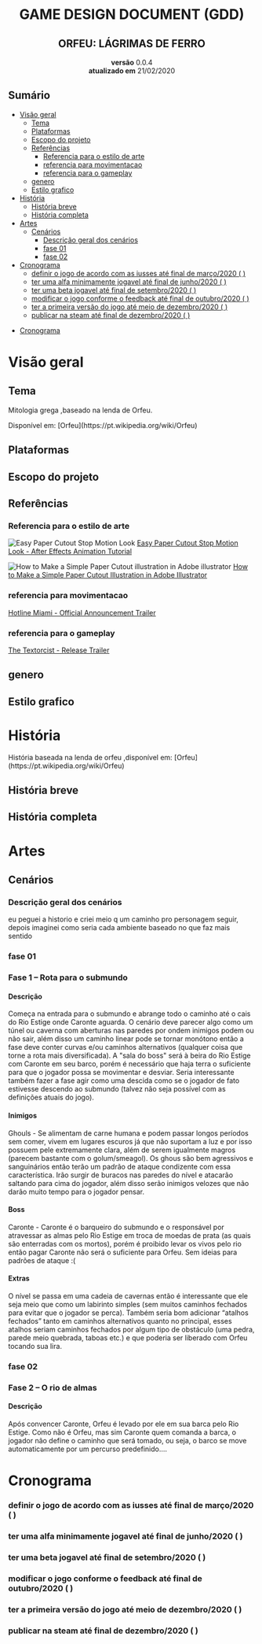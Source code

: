 <meta charset="utf-8">
<h1 align="center">GAME DESIGN DOCUMENT (GDD)</h1>
<h2 align="center">ORFEU: LÁGRIMAS DE FERRO</h2>

<p align="center">
    <b>versão</b> 0.0.4</br>
    <b>atualizado em</b> 21/02/2020
</p>

<!--inicio de sumario-->

## Sumário

- [Visão geral](#vis%c3%a3o-geral)
  - [Tema](#tema)
  - [Plataformas](#plataformas)
  - [Escopo do projeto](#escopo-do-projeto)
  - [Referências](#refer%c3%aancias)
    - [Referencia para o estilo de arte](#referencia-para-o-estilo-de-arte)
    - [referencia para movimentacao](#referencia-para-movimentacao)
    - [referencia para o gameplay](#referencia-para-o-gameplay)
  - [genero](#genero)
  - [Estilo grafico](#estilo-grafico)
- [História](#hist%c3%b3ria)
  - [História breve](#hist%c3%b3ria-breve)
  - [História completa](#hist%c3%b3ria-completa)
- [Artes](#artes)
  - [Cenários](#cen%c3%a1rios)
    - [Descrição geral dos cenários](#descri%c3%a7%c3%a3o-geral-dos-cen%c3%a1rios)
    - [fase 01](#fase-01)
    - [fase 02](#fase-02)
- [Cronograma](#cronograma)
    - [definir o jogo de acordo com as iusses até final de março/2020 ( )](#definir-o-jogo-de-acordo-com-as-iusses-at%c3%a9-final-de-mar%c3%a7o2020)
    - [ter uma alfa minimamente jogavel até final de junho/2020 ( )](#ter-uma-alfa-minimamente-jogavel-at%c3%a9-final-de-junho2020)
    - [ter uma beta jogavel até final de setembro/2020 ( )](#ter-uma-beta-jogavel-at%c3%a9-final-de-setembro2020)
    - [modificar o jogo conforme o feedback até final de outubro/2020 ( )](#modificar-o-jogo-conforme-o-feedback-at%c3%a9-final-de-outubro2020)
    - [ter a primeira versão do jogo até meio de dezembro/2020 ( )](#ter-a-primeira-vers%c3%a3o-do-jogo-at%c3%a9-meio-de-dezembro2020)
    - [publicar na steam até final de dezembro/2020 ( )](#publicar-na-steam-at%c3%a9-final-de-dezembro2020)

* [Cronograma](#cronograma)
                     
<!--final de sumario-->
# Visão geral
## Tema

<p>Mitologia grega ,baseado na lenda de Orfeu.</p>
<p>Disponível em: [Orfeu](https://pt.wikipedia.org/wiki/Orfeu)</p>

## Plataformas
## Escopo do projeto
## Referências
### Referencia para o estilo de arte
![Easy Paper Cutout Stop Motion Look](../Orfeu/imagens_para_documentacao/Opera&#32;Instantâneo_2020-02-21_114856_www.youtube.com.png)
[Easy Paper Cutout Stop Motion Look - After Effects Animation Tutorial
](https://www.youtube.com/watch?v=nwpYl04Cczo)

![How to Make a Simple Paper Cutout illustration in Adobe illustrator](../Orfeu/imagens_para_documentacao/Opera&#32;Instantâneo_2020-02-21_114946_www.youtube.com.png)
[How to Make a Simple Paper Cutout Illustration in Adobe Illustrator
](https://www.youtube.com/watch?v=TlhPXq9oKMY)

### referencia para movimentacao
[Hotline Miami - Official Announcement Trailer
](https://www.youtube.com/watch?v=Nv-XCM8sies)

### referencia para o gameplay
[The Textorcist - Release Trailer](https://www.youtube.com/watch?v=SAEMlq_qVeM)
## genero
## Estilo grafico
# História

<p>História baseada na lenda de orfeu ,disponível em: [Orfeu](https://pt.wikipedia.org/wiki/Orfeu)</p>

## História breve
## História completa

# Artes
## Cenários

### Descrição geral dos cenários

<p>eu peguei a historio e criei meio q um caminho pro personagem seguir, depois imaginei como seria cada ambiente baseado no que faz mais sentido</p>

### fase 01

<h3> Fase 1 – Rota para o submundo</h3>
<h4>Descrição</h4> 
<p>Começa na entrada para o submundo e abrange todo o caminho até o cais do Rio Estige onde Caronte aguarda. O cenário deve parecer algo como um túnel ou caverna com aberturas nas paredes por ondem inimigos podem ou não sair, além disso um caminho linear pode se tornar monótono então a fase deve conter curvas e/ou caminhos alternativos (qualquer coisa que torne a rota mais diversificada). A "sala do boss" será à beira do Rio Estige com Caronte em seu barco, porém é necessário que haja terra o suficiente para que o jogador possa se movimentar e desviar. Seria interessante também fazer a fase agir como uma descida como se o jogador de fato estivesse descendo ao submundo (talvez não seja possível com as definições atuais do jogo).</p>

<h4>Inimigos</h4> 
<p>Ghouls - Se alimentam de carne humana e podem passar longos períodos sem comer, vivem em lugares escuros já que não suportam a luz e por isso possuem pele extremamente clara, além de serem igualmente magros (parecem bastante com o golum/smeagol). Os ghous são bem agressivos e sanguinários então terão um padrão de ataque condizente com essa característica. Irão surgir de buracos nas paredes do nível e atacarão saltando para cima do jogador, além disso serão inimigos velozes que não darão muito tempo para o jogador pensar.</p>

<h4>Boss</h4> 
<p>Caronte - Caronte é o barqueiro do submundo e o responsável por atravessar as almas pelo Rio Estige em troca de moedas de prata (as quais são enterradas com os mortos), porém é proibido levar os vivos pelo rio então pagar Caronte não será o suficiente para Orfeu. Sem ideias para padrões de ataque :(
</p>
<h4>Extras</h4>
<p>O nível se passa em uma cadeia de cavernas então é interessante que ele seja meio que como um labirinto simples (sem muitos caminhos fechados para evitar que o jogador se perca). Também seria bom adicionar “atalhos fechados” tanto em caminhos alternativos quanto no principal, esses atalhos seriam caminhos fechados por algum tipo de obstáculo (uma pedra, parede meio quebrada, taboas etc.) e que poderia ser liberado com Orfeu tocando sua lira.</p>

### fase 02

<h3>Fase 2 – O rio de almas</h3>

<h4>Descrição</h4>
<p>Após convencer Caronte, Orfeu é levado por ele em sua barca pelo Rio Estige. Como não é Orfeu, mas sim Caronte quem comanda a barca, o jogador não define o caminho que será tomado, ou seja, o barco se move automaticamente por um percurso predefinido....
</p>

# Cronograma
### definir o jogo de acordo com as iusses até final de março/2020 ( )
### ter uma alfa minimamente jogavel até final de junho/2020 ( )
### ter uma beta jogavel até final de setembro/2020 ( )
### modificar o jogo conforme o feedback até final de outubro/2020 ( )
### ter a primeira versão do jogo até meio de dezembro/2020 ( )
### publicar na steam até final de dezembro/2020 ( )
